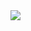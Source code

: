 <img align="right" src="![visitor badge](https://visitor-badge.laobi.icu/badge?page_id=panabue.panabue&left_text=Profile+Views)"/>
